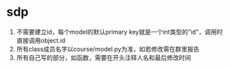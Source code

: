 # sdp
1. 不需要建立id，每个model的默认primary key就是一个int类型的"id"，调用时直接调用object.id
2. 所有class成员名字以course/model.py为准，如若修改需在群里报告
3. 所有自己写的部分，如函数，需要在开头注释人名和最后修改时间
